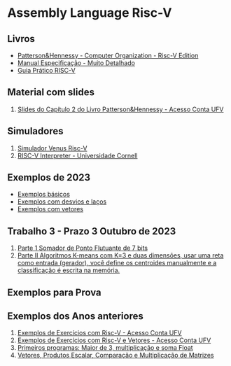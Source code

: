 
# Assembly Language Risc-V

## Livros
* [Patterson&Hennessy - Computer Organization - Risc-V Edition](http://home.ustc.edu.cn/~louwenqi/reference_books_tools/Computer%20Organization%20and%20Design%20RISC-V%20edition.pdf)
* [Manual Especificação - Muito Detalhado](https://riscv.org//wp-content/uploads/2017/05/riscv-spec-v2.2.pdf)
* [ Guia Prático RISC-V](http://riscvbook.com/portuguese/)

## Material com slides

1. [Slides do Capítulo 2 do Livro Patterson&Hennessy - Acesso Conta UFV](https://docs.google.com/presentation/d/1BqaqjFikDXnsPEoxdnN7-IbQU2Ji0nUNVJfQDp9I8Dk/edit?usp=sharing)



## Simuladores
1. [Simulador Venus Risc-V](https://www.kvakil.me/venus/) 
2. [RISC-V Interpreter - Universidade Cornell](https://www.cs.cornell.edu/courses/cs3410/2019sp/riscv/interpreter/)

## Exemplos de 2023

* [Exemplos básicos](https://github.com/arduinoufv/inf250/blob/master/2023/exemplos_riscv.md)
* [Exemplos com desvios e laços](https://github.com/arduinoufv/inf250/blob/master/2023/riscv_desvios.md)
* [Exemplos com vetores](https://github.com/arduinoufv/inf250/blob/master/2023/riscv_vetores.md)

## Trabalho 3 - Prazo 3 Outubro de 2023

1. [Parte 1 Somador de Ponto Flutuante de 7 bits]()
2. [Parte II Algoritmos K-means com K=3 e duas dimensões, usar uma reta como entrada (gerador), você define os centroides manualmente e a classificação é escrita na memória. ]()

## Exemplos para Prova

## Exemplos dos Anos anteriores

 1. [Exemplos de Exercícios com Risc-V - Acesso Conta UFV](https://docs.google.com/presentation/d/1tb34UEvhoxoEdC1_fbXu3UY-vA_RvBoIy57_NG5N2Qc/edit?usp=sharing)
 2. [Exemplos de Exercícios com Risc-V e Vetores - Acesso Conta UFV](https://docs.google.com/presentation/d/1WRfD1qvOyuBejxO2VBSerXI2el9rSEjl9r4OwykaSUA/edit?usp=sharing)
3. [Primeiros programas: Maior de 3, multiplicação e soma Float](https://docs.google.com/document/d/1rUmymGDLARdh5TfFf2sVm_lYDWwta8lBEPJUryNs3Xk/edit?usp=sharing)
 4. [Vetores, Produtos Escalar, Comparação e Multiplicação de Matrizes](https://docs.google.com/document/d/1GoO48cAaE69oHqD4giunHLUfNZGUo15V4C1n5g7Yc7k/edit?usp=sharing)




